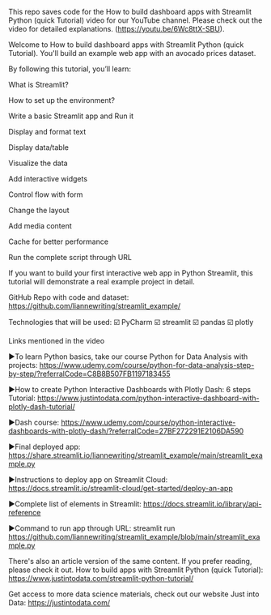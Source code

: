 This repo saves code for the How to build dashboard apps with Streamlit Python (quick Tutorial) video for our YouTube channel. Please check out the video for detailed explanations. (https://youtu.be/6Wc8ttX-SBU).

Welcome to How to build dashboard apps with Streamlit Python (quick Tutorial). You'll build an example web app with an avocado prices dataset.

By following this tutorial, you’ll learn:

What is Streamlit?

How to set up the environment?

Write a basic Streamlit app and Run it

Display and format text

Display data/table

Visualize the data

Add interactive widgets

Control flow with form

Change the layout

Add media content

Cache for better performance

Run the complete script through URL


If you want to build your first interactive web app in Python Streamlit, this tutorial will demonstrate a real example project in detail.

GitHub Repo with code and dataset: https://github.com/liannewriting/streamlit_example/

Technologies that will be used: ☑️ PyCharm ☑️ streamlit ☑️ pandas ☑️ plotly

Links mentioned in the video

►To learn Python basics, take our course Python for Data Analysis with projects:
https://www.udemy.com/course/python-for-data-analysis-step-by-step/?referralCode=C8B8B507FB1197183455

►How to create Python Interactive Dashboards with Plotly Dash: 6 steps Tutorial: https://www.justintodata.com/python-interactive-dashboard-with-plotly-dash-tutorial/

►Dash course: https://www.udemy.com/course/python-interactive-dashboards-with-plotly-dash/?referralCode=27BF272291E2106DA590

►Final deployed app: https://share.streamlit.io/liannewriting/streamlit_example/main/streamlit_example.py

►Instructions to deploy app on Streamlit Cloud: https://docs.streamlit.io/streamlit-cloud/get-started/deploy-an-app

►Complete list of elements in Streamlit: https://docs.streamlit.io/library/api-reference

►Command to run app through URL: streamlit run https://github.com/liannewriting/streamlit_example/blob/main/streamlit_example.py

There's also an article version of the same content. If you prefer reading, please check it out. How to build apps with Streamlit Python (quick Tutorial): https://www.justintodata.com/streamlit-python-tutorial/

Get access to more data science materials, check out our website Just into Data: https://justintodata.com/
